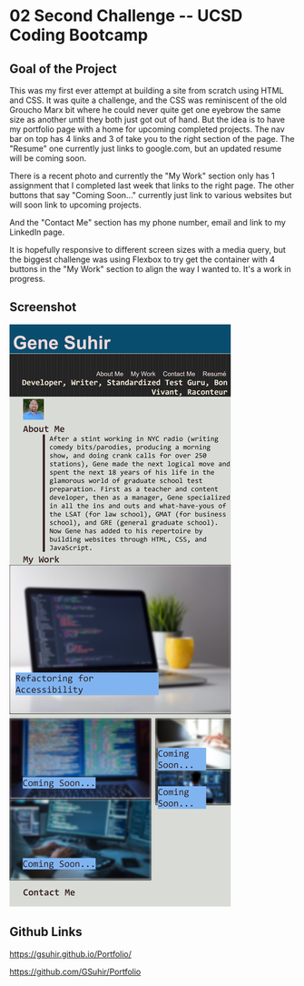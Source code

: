 # 02 Second Challenge -- UCSD Coding Bootcamp

## Goal of the Project

This was my first ever attempt at building a site from scratch using HTML and CSS.  It was quite a challenge, and the CSS was reminiscent of the old Groucho Marx bit where he could never quite get one eyebrow the same size as another until they both just got out of hand.  But the idea is to have my portfolio page with a home for upcoming completed projects.  The nav bar on top has 4 links and 3 of take you to the right section of the page.  The "Resume" one currently just links to google.com, but an updated resume will be coming soon.

There is a recent photo and currently the "My Work" section only has 1 assignment that I completed last week that links to the right page.  The other buttons that say "Coming Soon..." currently just link to various websites but will soon link to upcoming projects.

And the "Contact Me" section has my phone number, email and link to my LinkedIn page.

It is hopefully responsive to different screen sizes with a media query, but the biggest challenge was using Flexbox to try get the container with 4 buttons in the "My Work" section to align the way I wanted to.  It's a work in progress.

## Screenshot

![Alt text](gsuhir.github.io_Portfolio_.png)

## Github Links

https://gsuhir.github.io/Portfolio/

https://github.com/GSuhir/Portfolio

